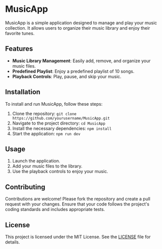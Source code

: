 # MusicApp

MusicApp is a simple application designed to manage and play your music collection. It allows users to organize their music library and enjoy their favorite tunes.

## Features

- **Music Library Management**: Easily add, remove, and organize your music files.
- **Predefined Playlist**: Enjoy a predefined playlist of 10 songs.
- **Playback Controls**: Play, pause, and skip your music.

## Installation

To install and run MusicApp, follow these steps:

1. Clone the repository:
   `
git clone https://github.com/yourusername/MusicApp.git
`
2. Navigate to the project directory:
   `
cd MusicApp
`
3. Install the necessary dependencies:
   `
npm install
`
4. Start the application:
   `
npm run dev
`

## Usage

1. Launch the application.
2. Add your music files to the library.
3. Use the playback controls to enjoy your music.

## Contributing

Contributions are welcome! Please fork the repository and create a pull request with your changes. Ensure that your code follows the project's coding standards and includes appropriate tests.

## License

This project is licensed under the MIT License. See the [LICENSE](LICENSE) file for details.

